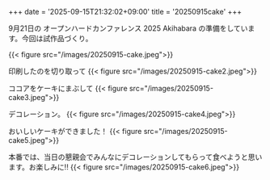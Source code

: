 +++
date = '2025-09-15T21:32:02+09:00'
title = '20250915cake'
+++

9月21日の オープンハードカンファレンス 2025 Akihabara の準備をしています。今回は試作品づくり。

{{< figure src="/images/20250915-cake.jpeg">}}

印刷したのを切り取って
{{< figure src="/images/20250915-cake2.jpeg">}}

ココアをケーキにまぶして
{{< figure src="/images/20250915-cake3.jpeg">}}

デコレーション。
{{< figure src="/images/20250915-cake4.jpeg">}}

おいしいケーキができました！
{{< figure src="/images/20250915-cake5.jpeg">}}

本番では、当日の懇親会でみんなにデコレーションしてもらって食べようと思います。お楽しみに!!
{{< figure src="/images/20250915-cake6.jpeg">}}

